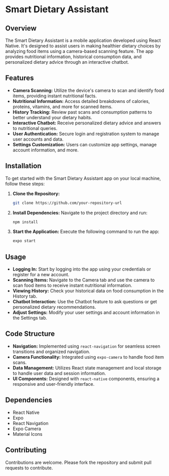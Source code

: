 # Smart Dietary Assistant 

## Overview

The Smart Dietary Assistant is a mobile application developed using React Native. It's designed to assist users in making healthier dietary choices by analyzing food items using a camera-based scanning feature. The app provides nutritional information, historical consumption data, and personalized dietary advice through an interactive chatbot.

## Features

- **Camera Scanning:** Utilize the device's camera to scan and identify food items, providing instant nutritional facts.
- **Nutritional Information:** Access detailed breakdowns of calories, proteins, vitamins, and more for scanned items.
- **History Tracking:** Review past scans and consumption patterns to better understand your dietary habits.
- **Interactive Chatbot:** Receive personalized dietary advice and answers to nutritional queries.
- **User Authentication:** Secure login and registration system to manage user accounts and data.
- **Settings Customization:** Users can customize app settings, manage account information, and more.

## Installation

To get started with the Smart Dietary Assistant app on your local machine, follow these steps:

1. **Clone the Repository:**
   ```bash
   git clone https://github.com/your-repository-url
   ```

2. **Install Dependencies:**
   Navigate to the project directory and run:
   ```bash
   npm install
   ```

3. **Start the Application:**
   Execute the following command to run the app:
   ```bash
   expo start
   ```

## Usage

- **Logging In:** Start by logging into the app using your credentials or register for a new account.
- **Scanning Items:** Navigate to the Camera tab and use the camera to scan food items to receive instant nutritional information.
- **Viewing History:** Check your historical data on food consumption in the History tab.
- **Chatbot Interaction:** Use the Chatbot feature to ask questions or get personalized dietary recommendations.
- **Adjust Settings:** Modify your user settings and account information in the Settings tab.

## Code Structure

- **Navigation:** Implemented using `react-navigation` for seamless screen transitions and organized navigation.
- **Camera Functionality:** Integrated using `expo-camera` to handle food item scans.
- **Data Management:** Utilizes React state management and local storage to handle user data and session information.
- **UI Components:** Designed with `react-native` components, ensuring a responsive and user-friendly interface.

## Dependencies

- React Native
- Expo
- React Navigation
- Expo Camera
- Material Icons

## Contributing

Contributions are welcome. Please fork the repository and submit pull requests to contribute.
